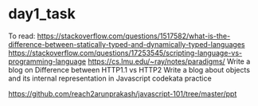 # day1_task

To read:
https://stackoverflow.com/questions/1517582/what-is-the-difference-between-statically-typed-and-dynamically-typed-languages
https://stackoverflow.com/questions/17253545/scripting-language-vs-programming-language
https://cs.lmu.edu/~ray/notes/paradigms/
Write a blog on Difference between HTTP1.1 vs HTTP2
Write a blog about objects and its internal representation in Javascript
codekata practice




https://github.com/reach2arunprakash/javascript-101/tree/master/ppt
